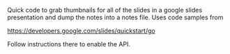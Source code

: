 Quick code to grab thumbnails for all of the slides in a google slides
presentation and dump the notes into a notes file. Uses code samples from

https://developers.google.com/slides/quickstart/go

Follow instructions there to enable the API.
